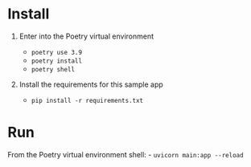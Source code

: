
# Install

1. Enter into the Poetry virtual environment
    - `poetry use 3.9`
    - `poetry install`
    - `poetry shell`

2. Install the requirements for this sample app
    - `pip install -r requirements.txt`

# Run

From the Poetry virtual environment shell:
    - `uvicorn main:app --reload`
